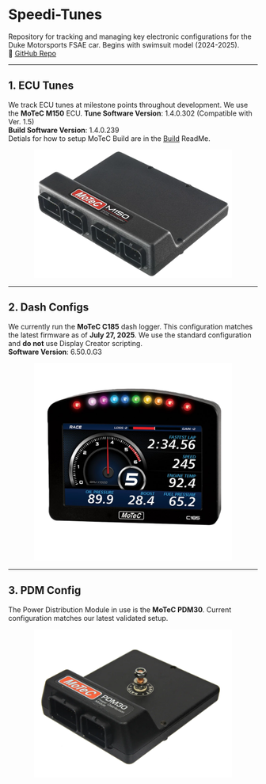 # Speedi-Tunes

Repository for tracking and managing key electronic configurations for the Duke Motorsports FSAE car. Begins with swimsuit model (2024-2025).  
🔗 [GitHub Repo](https://github.com/DukeMotorsports/Speedi-Tunes)

---

## 1. ECU Tunes

We track ECU tunes at milestone points throughout development. We use the **MoTeC M150** ECU. 
**Tune Software Version**: 1.4.0.302 (Compatible with Ver. 1.5)  
**Build Software Version**: 1.4.0.239  
Detials for how to setup MoTeC Build are in the [Build](./Build) ReadMe.

<p align="center">
  <img src="media/M150.png" width="400"/>
</p>

---

## 2. Dash Configs

We currently run the **MoTeC C185** dash logger. This configuration matches the latest firmware as of **July 27, 2025**. We use the standard configuration and **do not** use Display Creator scripting.  
**Software Version**: 6.50.0.G3

<p align="center">
  <img src="media/C185.png" width="400"/>
</p>

---

## 3. PDM Config

The Power Distribution Module in use is the **MoTeC PDM30**. Current configuration matches our latest validated setup.  

<p align="center">
  <img src="media/PDM30.png" width="400"/>
</p>
